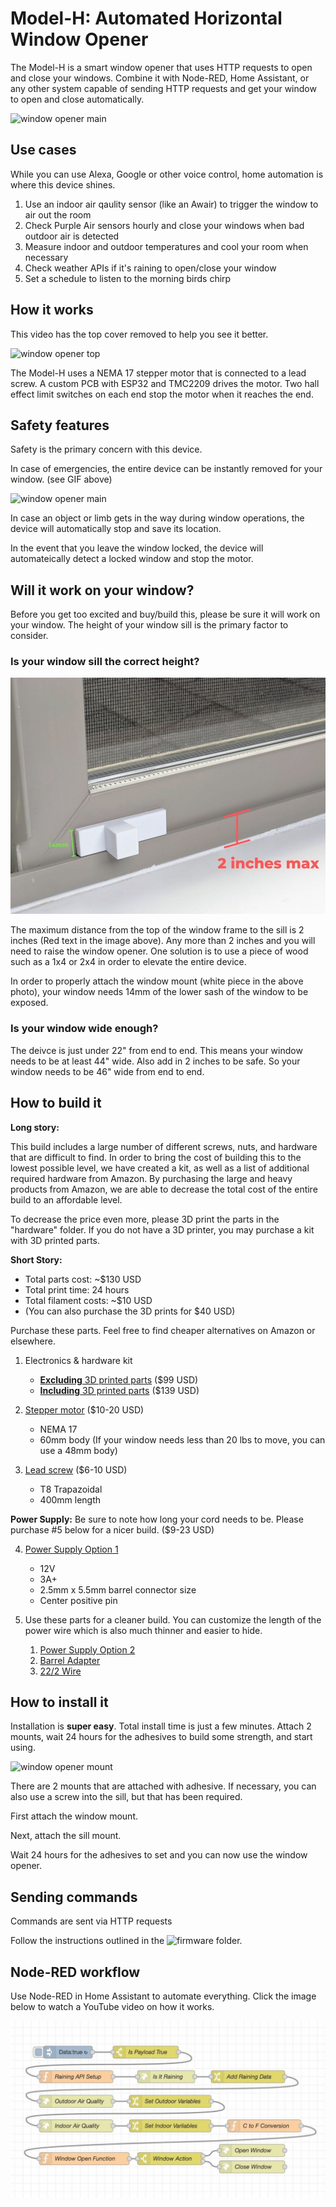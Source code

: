 # Model-H: Automated Horizontal Window Opener

The Model-H is a smart window opener that uses HTTP requests to open and close your windows. Combine it with Node-RED, Home Assistant, or any other system capable of sending HTTP requests and get your window to open and close automatically.

![window opener main](/media/window-gif.gif)

## Use cases

While you can use Alexa, Google or other voice control, home automation is where this device shines. 

1. Use an indoor air qaulity sensor (like an Awair) to trigger the window to air out the room
2. Check Purple Air sensors hourly and close your windows when bad outdoor air is detected
2. Measure indoor and outdoor temperatures and cool your room when necessary
3. Check weather APIs if it's raining to open/close your window
4. Set a schedule to listen to the morning birds chirp

## How it works

This video has the top cover removed to help you see it better.

![window opener top](/media/top-gif.gif)

The Model-H uses a NEMA 17 stepper motor that is connected to a lead screw. A custom PCB with ESP32 and TMC2209 drives the motor. Two hall effect limit switches on each end stop the motor when it reaches the end.


## Safety features

Safety is the primary concern with this device. 

In case of emergencies, the entire device can be instantly removed for your window. (see GIF above)

![window opener main](/media/hand-gif.gif)

In case an object or limb gets in the way during window operations, the device will automatically stop and save its location. 

In the event that you leave the window locked, the device will automateically detect a locked window and stop the motor.


## Will it work on your window?

Before you get too excited and buy/build this, please be sure it will work on your window. The height of your window sill is the primary factor to consider.

### Is your window sill the correct height?

![window opener GIF](/media/window-sill.jpg)

The maximum distance from the top of the window frame to the sill is 2 inches (Red text in the image above). Any more than 2 inches and you will need to raise the window opener. One solution is to use a piece of wood such as a 1x4 or 2x4 in order to elevate the entire device.

In order to properly attach the window mount (white piece in the above photo), your window needs 14mm of the lower sash of the window to be exposed.

### Is your window wide enough?

The deivce is just under 22" from end to end. This means your window needs to be at least 44" wide. Also add in 2 inches to be safe. So your window needs to be 46" wide from end to end.


## How to build it

**Long story:**

This build includes a large number of different screws, nuts, and hardware that are difficult to find. In order to bring the cost of building this to the lowest possible level, we have created a kit, as well as a list of additional required hardware from Amazon. By purchasing the large and heavy products from Amazon, we are able to decrease the total cost of the entire build to an affordable level.

To decrease the price even more, please 3D print the parts in the "hardware" folder. If you do not have a 3D printer, you may purchase a kit with 3D printed parts.

**Short Story:**

* Total parts cost: ~$130 USD
* Total print time: 24 hours
* Total filament costs: ~$10 USD
* (You can also purchase the 3D prints for $40 USD)

Purchase these parts. Feel free to find cheaper alternatives on Amazon or elsewhere.

1.  Electronics & hardware kit
    * [**Excluding** 3D printed parts](https://valarsystems.com/products/automatic-window-opener?variant=39590892240955) ($99 USD)
    * [**Including** 3D printed parts](https://valarsystems.com/products/automatic-window-opener?variant=39590892208187) ($139 USD)

2. <a href="https://amzn.to/2XAAUiN" target="_blank">Stepper motor</a> ($10-20 USD)
    * NEMA 17
    * 60mm body (If your window needs less than 20 lbs to move, you can use a 48mm body)

3. <a href="https://amzn.to/3xVVnuL" target="_blank">Lead screw</a> ($6-10 USD)
    * T8 Trapazoidal
    * 400mm length

**Power Supply:** Be sure to note how long your cord needs to be. Please purchase #5 below for a nicer build. ($9-23 USD)

4. <a href="https://amzn.to/3xVVnuL" target="_blank">Power Supply Option 1</a> 
    * 12V  
    * 3A+
    * 2.5mm x 5.5mm barrel connector size
    * Center positive pin

5. Use these parts for a cleaner build. You can customize the length of the power wire which is also much thinner and easier to hide.
    1. <a href="https://amzn.to/3k75ist" target="_blank">Power Supply Option 2</a>
    2. <a href="https://amzn.to/2VV82S1" target="_blank">Barrel Adapter</a>
    3. <a href="https://amzn.to/3CTFUz3" target="_blank">22/2 Wire</a>


## How to install it

Installation is **super easy**. Total install time is just a few minutes. Attach 2 mounts, wait 24 hours for the adhesives to build some strength, and start using.

![window opener mount](/media/mount-gif.gif)

There are 2 mounts that are attached with adhesive. If necessary, you can also use a screw into the sill, but that has been required. 

First attach the window mount.

Next, attach the sill mount.

Wait 24 hours for the adhesives to set and you can now use the window opener.


## Sending commands

Commands are sent via HTTP requests

Follow the instructions outlined in the ![firmware](/firmware) folder.


## Node-RED workflow

Use Node-RED in Home Assistant to automate everything. Click the image below to watch a YouTube video on how it works.

[![Youtube Link](/media/node-red-flow.jpg)](https://youtu.be/ou7uRED_ff0)
